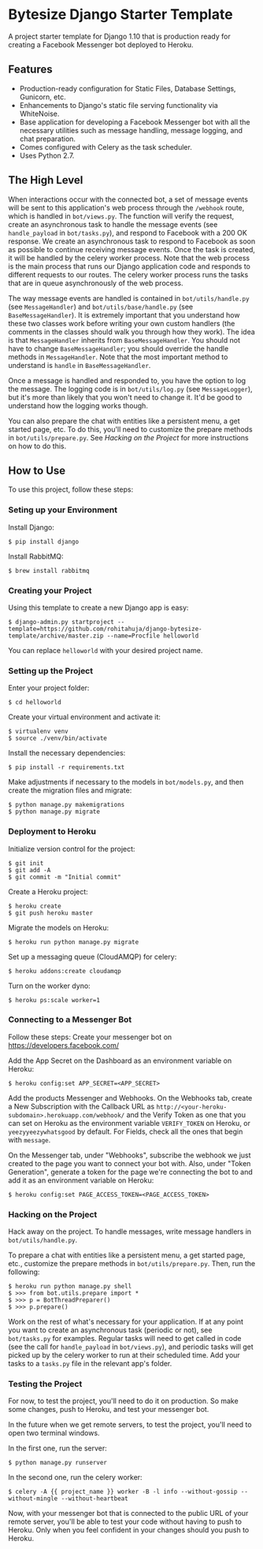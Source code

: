 # Bytesize Django Starter Template

A project starter template for Django 1.10 that is production ready for creating a Facebook Messenger bot deployed to Heroku.

## Features

- Production-ready configuration for Static Files, Database Settings, Gunicorn, etc.
- Enhancements to Django's static file serving functionality via WhiteNoise.
- Base application for developing a Facebook Messenger bot with all the necessary utilities such as message handling, message logging, and chat preparation.
- Comes configured with Celery as the task scheduler.
- Uses Python 2.7.

## The High Level

When interactions occur with the connected bot, a set of message events will be sent to this application's web process through the ``/webhook`` route, which is handled in ``bot/views.py``. The function will verify the request, create an asynchronous task to handle the message events (see ``handle_payload`` in ``bot/tasks.py``), and respond to Facebook with a 200 OK response. We create an asynchronous task to respond to Facebook as soon as possible to continue receiving message events. Once the task is created, it will be handled by the celery worker process. Note that the web process is the main process that runs our Django application code and responds to different requests to our routes. The celery worker process runs the tasks that are in queue asynchronously of the web process.

The way message events are handled is contained in ``bot/utils/handle.py`` (see ``MessageHandler``) and ``bot/utils/base/handle.py`` (see ``BaseMessageHandler``). It is extremely important that you understand how these two classes work before writing your own custom handlers (the comments in the classes should walk you through how they work). The idea is that ``MessageHandler`` inherits from ``BaseMessageHandler``. You should not have to change ``BaseMessageHandler``; you should override the handle methods in ``MessageHandler``. Note that the most important method to understand is ``handle`` in ``BaseMessageHandler``.

Once a message is handled and responded to, you have the option to log the message. The logging code is in ``bot/utils/log.py`` (see ``MessageLogger``), but it's more than likely that you won't need to change it. It'd be good to understand how the logging works though.

You can also prepare the chat with entities like a persistent menu, a get started page, etc. To do this, you'll need to customize the prepare methods in ``bot/utils/prepare.py``. See *Hacking on the Project* for more instructions on how to do this.

## How to Use

To use this project, follow these steps:

### Seting up your Environment

Install Django:

    $ pip install django

Install RabbitMQ:
    
    $ brew install rabbitmq

### Creating your Project

Using this template to create a new Django app is easy:

    $ django-admin.py startproject --template=https://github.com/rohitahuja/django-bytesize-template/archive/master.zip --name=Procfile helloworld

You can replace ``helloworld`` with your desired project name.

### Setting up the Project

Enter your project folder:

    $ cd helloworld

Create your virtual environment and activate it:

    $ virtualenv venv
    $ source ./venv/bin/activate

Install the necessary dependencies:

    $ pip install -r requirements.txt

Make adjustments if necessary to the models in ``bot/models.py``, and then create the migration files and migrate:

    $ python manage.py makemigrations
    $ python manage.py migrate

### Deployment to Heroku

Initialize version control for the project:

    $ git init
    $ git add -A
    $ git commit -m "Initial commit"

Create a Heroku project:

    $ heroku create
    $ git push heroku master

Migrate the models on Heroku:

    $ heroku run python manage.py migrate

Set up a messaging queue (CloudAMQP) for celery:

    $ heroku addons:create cloudamqp

Turn on the worker dyno:

    $ heroku ps:scale worker=1

### Connecting to a Messenger Bot

Follow these steps:
Create your messenger bot on https://developers.facebook.com/ 

Add the App Secret on the Dashboard as an environment variable on Heroku:
    
    $ heroku config:set APP_SECRET=<APP_SECRET>

Add the products Messenger and Webhooks. On the Webhooks tab, create a New Subscription with the Callback URL as `http://<your-heroku-subdomain>.herokuapp.com/webhook/` and the Verify Token as one that you can set on Heroku as the environment variable ``VERIFY_TOKEN`` on Heroku, or ``yeezyyeezywhatsgood`` by default. For Fields, check all the ones that begin with ``message``.

On the Messenger tab, under "Webhooks", subscribe the webhook we just created to the page you want to connect your bot with. Also, under "Token Generation", generate a token for the page we're connecting the bot to and add it as an environment variable on Heroku:

    $ heroku config:set PAGE_ACCESS_TOKEN=<PAGE_ACCESS_TOKEN>

### Hacking on the Project

Hack away on the project. To handle messages, write message handlers in ``bot/utils/handle.py``.

To prepare a chat with entities like a persistent menu, a get started page, etc., customize the prepare methods in ``bot/utils/prepare.py``. Then, run the following:
    
    $ heroku run python manage.py shell
    $ >>> from bot.utils.prepare import *
    $ >>> p = BotThreadPreparer()
    $ >>> p.prepare()

Work on the rest of what's necessary for your application. If at any point you want to create an asynchronous task (periodic or not), see ``bot/tasks.py`` for examples. Regular tasks will need to get called in code (see the call for ``handle_payload`` in ``bot/views.py``), and periodic tasks will get picked up by the celery worker to run at their scheduled time. Add your tasks to a ``tasks.py`` file in the relevant app's folder.

### Testing the Project

For now, to test the project, you'll need to do it on production. So make some changes, push to Heroku, and test your messenger bot.

In the future when we get remote servers, to test the project, you'll need to open two terminal windows.

In the first one, run the server:

    $ python manage.py runserver

In the second one, run the celery worker:

    $ celery -A {{ project_name }} worker -B -l info --without-gossip --without-mingle --without-heartbeat

Now, with your messenger bot that is connected to the public URL of your remote server, you'll be able to test your code without having to push to Heroku. Only when you feel confident in your changes should you push to Heroku. 
